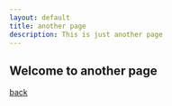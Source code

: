 ```yaml
---
layout: default
title: another page
description: This is just another page
---
```


## Welcome to another page


[back](./)
